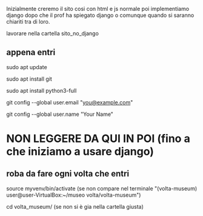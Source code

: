 
Inizialmente creremo il sito cosi con html e js normale poi implementiamo django dopo che il prof ha spiegato django o comunque quando si saranno chiariti tra di loro.

lavorare nella cartella sito_no_django

## appena entri

sudo apt update

sudo apt install git

sudo apt install python3-full

git config --global user.email "you@example.com"

git config --global user.name "Your Name"





# NON LEGGERE DA QUI IN POI (fino a che iniziamo a usare django)


## roba da fare ogni volta che entri

source myvenv/bin/activate   (se non compare nel terminale "(volta-museum) user@user-VirtualBox:~/museo volta/volta-museum")

cd volta_museum/   (se non si è gia nella cartella giusta)
